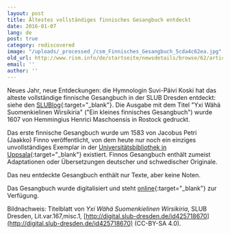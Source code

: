 ```yaml
---
layout: post
title: Ältestes vollständiges finnisches Gesangbuch entdeckt
date: 2016-01-07
lang: de
post: true
category: rediscovered
image: "/uploads/_processed_/csm_Finnisches_Gesangbuch_5cda4c62ea.jpg"
old_url: http://www.rism.info/de/startseite/newsdetails/browse/62/article/64/oldest-complete-finnish-songbook-discovered-in-dresden.html
email: ''
author: ''
---
```



Neues Jahr, neue Entdeckungen: die Hymnologin Suvi-Päivi Koski hat das alteste vollständige finnische Gesangbuch in der SLUB Dresden entdeckt: siehe den [SLUBlog](http://blog.slub-dresden.de/beitrag/2016/01/04/aeltestes-vollstaendiges-finnisches-gesangbuch-entdeckt/){:target="_blank"}. Die Ausgabe mit dem Titel "Yxi Wähä Suomenkielinen Wirsikiria" ("Ein kleines finnisches Gesangbuch") wurde 1607 von Hemmingius Henrici Maschoensis in Rostock gedruckt.

Das erste finnische Gesangbuch wurde um 1583 von Jacobus Petri (Jaakko) Finno veröffentlicht, von dem heute nur noch ein einziges unvollständiges Exemplar in der [Universitätsbibliothek in Uppsala](http://www.uu.se/en/){:target="_blank"} existiert. Finnos Gesangbuch enthält zumeist Adaptationen oder Übersetzungen deutscher und schwedischer Originale.

Das neu entdeckte Gesangbuch enthält nur Texte, aber keine Noten.

Das Gesangbuch wurde digitalisiert und steht [online](http://digital.slub-dresden.de/werkansicht/dlf/114166/1/){:target="_blank"} zur Verfügung.

Bildnachweis: Titelblatt von _Yxi Wähä Suomenkielinen Wirsikiria_, SLUB Dresden, Lit.var.167,misc.1, [http://digital.slub-dresden.de/id425718670](http://digital.slub-dresden.de/id425718670) (CC-BY-SA 4.0).





<script type="text/javascript">var switchTo5x=true;</script><script type="text/javascript" src="http://w.sharethis.com/button/buttons.js"></script><script type="text/javascript">stLight.options({publisher: "9b601438-1ce1-49d8-bfd7-9cff5df54c17", doNotHash: false, doNotCopy: false, hashAddressBar: false});</script>